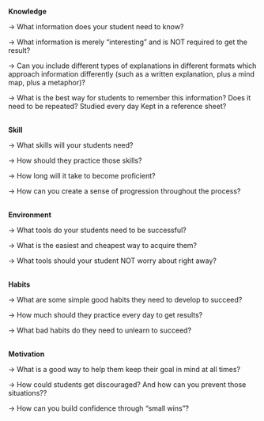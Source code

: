 **Knowledge**

→ What information does your student need to know?

→ What information is merely “interesting” and is NOT required to get the result?

→ Can you include different types of explanations in different formats which approach information differently (such as a written explanation, plus a mind map, plus a metaphor)?

→ What is the best way for students to remember this information? Does it need to be repeated? Studied every day Kept in a reference sheet?  
‍

**Skill**

→ What skills will your students need?

→ How should they practice those skills?

→ How long will it take to become proficient?

→ How can you create a sense of progression throughout the process?  
‍

**Environment**

→ What tools do your students need to be successful?

→ What is the easiest and cheapest way to acquire them?

→ What tools should your student NOT worry about right away?  
‍

**Habits**

→ What are some simple good habits they need to develop to succeed?

→ How much should they practice every day to get results?

→ What bad habits do they need to unlearn to succeed?  
‍

**Motivation**

→ What is a good way to help them keep their goal in mind at all times?

→ How could students get discouraged? And how can you prevent those situations??

→ How can you build confidence through “small wins”?